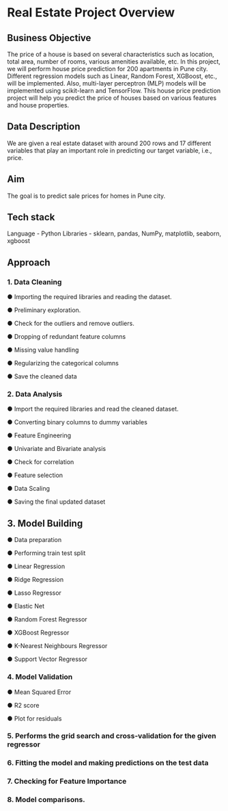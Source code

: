 # Real Estate Project Overview
 ## Business Objective
 The price of a house is based on several characteristics such as location, total area,
 number of rooms, various amenities available, etc.
 In this project, we will perform house price prediction for 200 apartments in Pune city.
 Different regression models such as Linear, Random Forest, XGBoost, etc., will be
 implemented. Also, multi-layer perceptron (MLP) models will be implemented using
 scikit-learn and TensorFlow.
 This house price prediction project will help you predict the price of houses based on
 various features and house properties.
 ## Data Description
 We are given a real estate dataset with around 200 rows and 17 different variables that
 play an important role in predicting our target variable, i.e., price.
 ## Aim
 The goal is to predict sale prices for homes in Pune city.
 ## Tech stack
 Language - Python
 Libraries - sklearn, pandas, NumPy, matplotlib, seaborn, xgboost
 ## Approach
 ### 1. Data Cleaning
 ● Importing the required libraries and reading the dataset.
 
 ● Preliminary exploration.

 ● Check for the outliers and remove outliers.
 
 ● Dropping of redundant feature columns
 
 ● Missing value handling
 
 ● Regularizing the categorical columns

 ● Save the cleaned data
 
 ### 2. Data Analysis
 ● Import the required libraries and read the cleaned dataset.

 ● Converting binary columns to dummy variables
 
 ● Feature Engineering
 
 ● Univariate and Bivariate analysis
 
 ● Check for correlation
 
 ● Feature selection
 
 ● Data Scaling
 
 ● Saving the final updated dataset
 
 ## 3. Model Building
 ● Data preparation
 
 ● Performing train test split
 
 ● Linear Regression
 
 ● Ridge Regression
 
 ● Lasso Regressor
 
 ● Elastic Net
 
 ● Random Forest Regressor
 
 ● XGBoost Regressor
 
 ● K-Nearest Neighbours Regressor
 
 ● Support Vector Regressor
 
 ### 4. Model Validation
 ● Mean Squared Error
 
 ● R2 score
 
 ● Plot for residuals
 
 ### 5. Performs the grid search and cross-validation for the given regressor
 ### 6. Fitting the model and making predictions on the test data
 ### 7. Checking for Feature Importance
 ### 8. Model comparisons.

